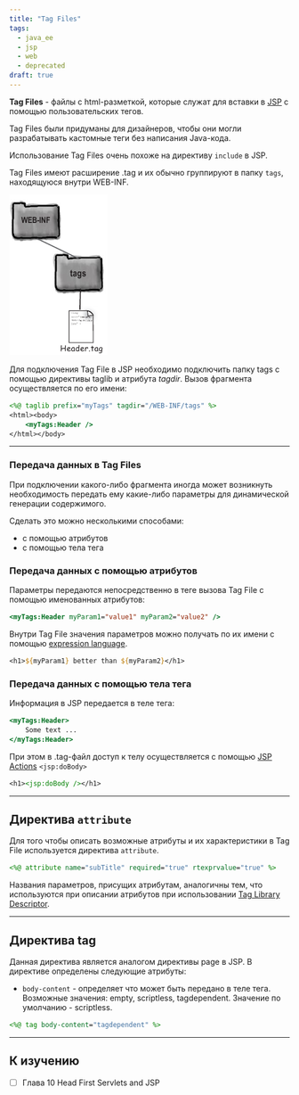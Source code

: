 ```yaml
---
title: "Tag Files"
tags:
  - java_ee
  - jsp
  - web
  - deprecated
draft: true
---
```


**Tag Files** - файлы с html-разметкой, которые служат для вставки в [JSP](jsp.md) с помощью пользовательских тегов.

Tag Files были придуманы для дизайнеров, чтобы они могли разрабатывать кастомные теги без написания Java-кода.

Использование Tag Files очень похоже на директиву `include` в JSP.

Tag Files имеют расширение .tag и их обычно группируют в папку `tags`, находящуюся внутри WEB-INF.

![tag files dir](../../images/tag_files_dir.png)

Для подключения Tag File в JSP необходимо подключить папку tags с помощью директивы taglib и атрибута *tagdir*. Вызов фрагмента осуществляется по его имени:

```jsp
<%@ taglib prefix="myTags" tagdir="/WEB-INF/tags" %>
<html><body>
    <myTags:Header />
</html></body>
```

---
### Передача данных в Tag Files

При подключении какого-либо фрагмента иногда может возникнуть необходимость передать ему какие-либо параметры для динамической генерации содержимого.

Сделать это можно несколькими способами:

- с помощью атрибутов
- с помощью тела тега

### Передача данных с помощью атрибутов

Параметры передаются непосредственно в теге вызова Tag File с помощью именованных атрибутов:

```jsp
<myTags:Header myParam1="value1" myParam2="value2" />
```

Внутри Tag File значения параметров можно получать по их имени с помощью [expression language](expression_language.md).

```jsp
<h1>${myParam1} better than ${myParam2}</h1>
```

### Передача данных с помощью тела тега

Информация в JSP передается в теле тега:
```jsp
<myTags:Header>
    Some text ...
</myTags:Header>
```

При этом в .tag-файл доступ к телу осуществляется с помощью [JSP Actions](jsp_actions.md) `<jsp:doBody>`

```jsp
<h1><jsp:doBody /></h1>
```

---
## Директива `attribute`

Для того чтобы описать возможные атрибуты и их характеристики в Tag File используется директива `attribute`.

```jsp
<%@ attribute name="subTitle" required="true" rtexprvalue="true" %>
```

Названия параметров, присущих атрибутам, аналогичны тем, что используются при описании атрибутов при использовании [Tag Library Descriptor](tag_library_descriptor.md).

---
## Директива tag
Данная директива является аналогом директивы page в JSP.
В директиве определены следующие атрибуты:

- `body-content` - определяет что может быть передано в теле тега. Возможные значения: empty, scriptless, tagdependent. Значение по умолчанию - scriptless.

```jsp
<%@ tag body-content="tagdependent" %>
```

---
## К изучению

- [ ] Глава 10 Head First Servlets and JSP